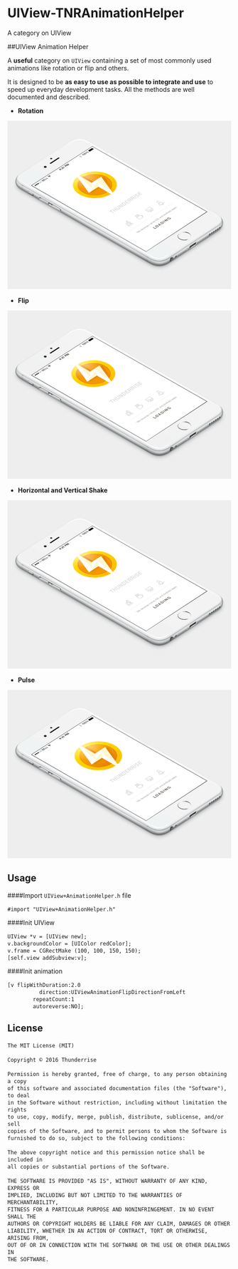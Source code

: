 # UIView-TNRAnimationHelper
A category on UIView

##UIView Animation Helper 

A **useful** category on `UIView` containing a set of most commonly used animations like rotation or flip and others.

It is designed to be **as easy to use as possible to integrate and use** to speed up everyday development tasks. All the methods are well documented and described. 

 - **Rotation**

![Rotation](images/rotation.gif)

 - **Flip**

![Flip](images/flip.gif)

 - **Horizontal and Vertical Shake**

![Shake](images/shake.gif)

 - **Pulse**

![Pulse](images/pulse.gif)


Usage
-----

####Import `UIView+AnimationHelper.h` file

    #import "UIView+AnimationHelper.h"

####Init UIView

    UIView *v = [UIView new];
    v.backgroundColor = [UIColor redColor];
    v.frame = CGRectMake (100, 100, 150, 150);
    [self.view addSubview:v];
		
####Init animation
		
    [v flipWithDuration:2.0
              direction:UIViewAnimationFlipDirectionFromLeft
            repeatCount:1
            autoreverse:NO];

						
						
## License

	The MIT License (MIT)

	Copyright © 2016 Thunderrise

	Permission is hereby granted, free of charge, to any person obtaining a copy
	of this software and associated documentation files (the "Software"), to deal
	in the Software without restriction, including without limitation the rights
	to use, copy, modify, merge, publish, distribute, sublicense, and/or sell
	copies of the Software, and to permit persons to whom the Software is
	furnished to do so, subject to the following conditions:

	The above copyright notice and this permission notice shall be included in
	all copies or substantial portions of the Software.

	THE SOFTWARE IS PROVIDED "AS IS", WITHOUT WARRANTY OF ANY KIND, EXPRESS OR
	IMPLIED, INCLUDING BUT NOT LIMITED TO THE WARRANTIES OF MERCHANTABILITY,
	FITNESS FOR A PARTICULAR PURPOSE AND NONINFRINGEMENT. IN NO EVENT SHALL THE
	AUTHORS OR COPYRIGHT HOLDERS BE LIABLE FOR ANY CLAIM, DAMAGES OR OTHER
	LIABILITY, WHETHER IN AN ACTION OF CONTRACT, TORT OR OTHERWISE, ARISING FROM,
	OUT OF OR IN CONNECTION WITH THE SOFTWARE OR THE USE OR OTHER DEALINGS IN
	THE SOFTWARE.
